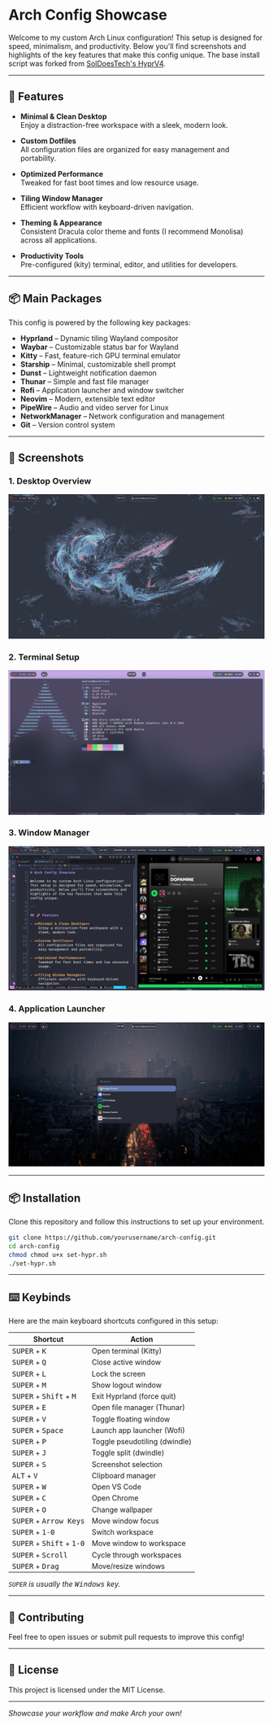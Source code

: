 # Arch Config Showcase

Welcome to my custom Arch Linux configuration! This setup is designed for speed, minimalism, and productivity. Below you'll find screenshots and highlights of the key features that make this config unique. The base install script was forked from [SolDoesTech's HyprV4](https://github.com/SolDoesTech/HyprV4).

---

## 🚀 Features

- **Minimal & Clean Desktop**  
    Enjoy a distraction-free workspace with a sleek, modern look.

- **Custom Dotfiles**  
    All configuration files are organized for easy management and portability.

- **Optimized Performance**  
    Tweaked for fast boot times and low resource usage.

- **Tiling Window Manager**  
    Efficient workflow with keyboard-driven navigation.

- **Theming & Appearance**  
    Consistent Dracula color theme and fonts (I recommend Monolisa) across all applications.

- **Productivity Tools**  
    Pre-configured (kity) terminal, editor, and utilities for developers.

---

## 📦 Main Packages

This config is powered by the following key packages:

- **Hyprland** – Dynamic tiling Wayland compositor
- **Waybar** – Customizable status bar for Wayland
- **Kitty** – Fast, feature-rich GPU terminal emulator
- **Starship** – Minimal, customizable shell prompt
- **Dunst** – Lightweight notification daemon
- **Thunar** – Simple and fast file manager
- **Rofi** – Application launcher and window switcher
- **Neovim** – Modern, extensible text editor
- **PipeWire** – Audio and video server for Linux
- **NetworkManager** – Network configuration and management
- **Git** – Version control system

---

## 📸 Screenshots

### 1. Desktop Overview
![Desktop Overview](/examples/desktop.png)

### 2. Terminal Setup
![Terminal Setup](/examples/terminal.png)

### 3. Window Manager
![Window Manager](/examples/tyling.png)

### 4. Application Launcher
![Application Launcher](/examples/launcher.png)

---

## 📦 Installation

Clone this repository and follow this instructions to set up your environment.

```bash
git clone https://github.com/yourusername/arch-config.git
cd arch-config
chmod chmod u+x set-hypr.sh
./set-hypr.sh
```

---
## ⌨️​ Keybinds

Here are the main keyboard shortcuts configured in this setup:

| Shortcut                | Action                                 |
|-------------------------|----------------------------------------|
| <kbd>SUPER</kbd> + <kbd>K</kbd>        | Open terminal (Kitty)                |
| <kbd>SUPER</kbd> + <kbd>Q</kbd>        | Close active window                  |
| <kbd>SUPER</kbd> + <kbd>L</kbd>        | Lock the screen                      |
| <kbd>SUPER</kbd> + <kbd>M</kbd>        | Show logout window                   |
| <kbd>SUPER</kbd> + <kbd>Shift</kbd> + <kbd>M</kbd> | Exit Hyprland (force quit)           |
| <kbd>SUPER</kbd> + <kbd>E</kbd>        | Open file manager (Thunar)           |
| <kbd>SUPER</kbd> + <kbd>V</kbd>        | Toggle floating window               |
| <kbd>SUPER</kbd> + <kbd>Space</kbd>    | Launch app launcher (Wofi)           |
| <kbd>SUPER</kbd> + <kbd>P</kbd>        | Toggle pseudotiling (dwindle)        |
| <kbd>SUPER</kbd> + <kbd>J</kbd>        | Toggle split (dwindle)               |
| <kbd>SUPER</kbd> + <kbd>S</kbd>        | Screenshot selection                 |
| <kbd>ALT</kbd> + <kbd>V</kbd>          | Clipboard manager                    |
| <kbd>SUPER</kbd> + <kbd>W</kbd>        | Open VS Code                         |
| <kbd>SUPER</kbd> + <kbd>C</kbd>        | Open Chrome                          |
| <kbd>SUPER</kbd> + <kbd>O</kbd>        | Change wallpaper                     |
| <kbd>SUPER</kbd> + <kbd>Arrow Keys</kbd> | Move window focus                    |
| <kbd>SUPER</kbd> + <kbd>1-0</kbd>      | Switch workspace                     |
| <kbd>SUPER</kbd> + <kbd>Shift</kbd> + <kbd>1-0</kbd> | Move window to workspace             |
| <kbd>SUPER</kbd> + <kbd>Scroll</kbd>   | Cycle through workspaces             |
| <kbd>SUPER</kbd> + <kbd>Drag</kbd>     | Move/resize windows                  |

*`SUPER` is usually the <kbd>Windows</kbd> key.*

---
## 🙌 Contributing

Feel free to open issues or submit pull requests to improve this config!

---

## 📄 License

This project is licensed under the MIT License.

---

*Showcase your workflow and make Arch your own!*